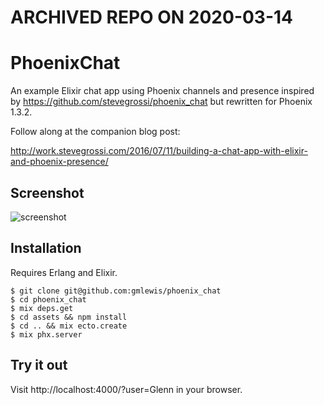 # ARCHIVED REPO ON 2020-03-14

# PhoenixChat

An example Elixir chat app using Phoenix channels and presence inspired by https://github.com/stevegrossi/phoenix_chat
but rewritten for Phoenix 1.3.2.

Follow along at the companion blog post:

<http://work.stevegrossi.com/2016/07/11/building-a-chat-app-with-elixir-and-phoenix-presence/>

## Screenshot

![screenshot](https://raw.githubusercontent.com/stevegrossi/phoenix_chat/master/web/static/assets/images/screenshot.png)

## Installation

Requires Erlang and Elixir.

```
$ git clone git@github.com:gmlewis/phoenix_chat
$ cd phoenix_chat
$ mix deps.get
$ cd assets && npm install
$ cd .. && mix ecto.create
$ mix phx.server
```

## Try it out

Visit http://localhost:4000/?user=Glenn in your browser.
